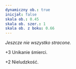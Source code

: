 ```yaml
---
dynamiczny ob.: true
inicjał: false
skala ob.: 0.45
skala ob. szer.: 1
skala ob. z boku: 0.66
---
```


*Jeszcze nie wszystko stracone.*

+3 Unikanie śmierci.

+2 Nieludzkość.